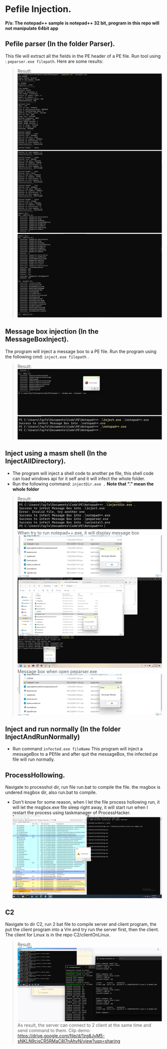 # Pefile Injection.
**P/s: The notepad++ sample is notepad++ 32 bit, program in this repo will not manipulate 64bit app**
## Pefile parser (In the folder Parser).
This file will extract all the fields in the PE header of a PE file.
Run tool using : `peparser.exe filepath`.
Here are some results:
> Resutl:
> ![](./images/pic1.png)
> ![](./images/pic2.png)
> ![](./images/pic3.png)

## Message box injection (In the MessageBoxInject).
The program will inject a message box to a PE file.
Run the program using the following cmd: `inject.exe filepath` .
> Result:
> ![](./images/pic4.png)
> ![](./images/pic5.png)

## Inject using a masm shell (In the InjectAllDirectory).
- The program will inject a shell code to another pe file, this shell code can load windows api for it self and it will infect the whole folder.
- Run the following command: `injectDir.exe .`
**Note that "." mean the whole folder**
> Result:
> ![](./images/pic6.png)
When try to run notepad++.exe, it will display message box
> ![](./images/pic7.png)
> ![](./images/pic8.png)
Message box when open peparser.exe
> ![](./images/pic9.png)

## Inject and run normally (In the folder InjectAndRunNormally)
- Run command `infected.exe fileName`
This program will inject a messageBox to a PEfile and after quit the messageBox, the infected pe file will run normally.

## ProcessHollowing.
Navigate to processhol dir, run file run.bat to compile the file.
the msgbox is undered msgbox dir, also run.bat to compile.
- Don't know for some reason, when I let the file process hollowing run, it will let the msgbox.exe file sleep right away, it will start run when I restart the process using taskmanager of ProcessHacker.
![](./images/pic10.png)

## C2
Navigate to dir C2, run 2 bat file to compile server and client program, the put the client program into a Vm and try run the server first, then the client. The client for Linux is in the repo C2/clientOnLinux.
> Result:
> ![](./images/pic11.png)
As result, the server can connect to 2 client at the same time and send command to them.
Clip demo: https://drive.google.com/file/d/1zg8JvM5-sNKLN9cjsCR5RMaC8I7nAhyN/view?usp=sharing
